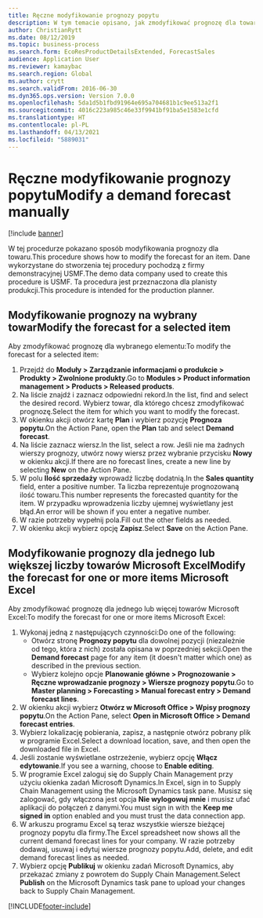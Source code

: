 ```yaml
---
title: Ręczne modyfikowanie prognozy popytu
description: W tym temacie opisano, jak zmodyfikować prognozę dla towaru
author: ChristianRytt
ms.date: 08/12/2019
ms.topic: business-process
ms.search.form: EcoResProductDetailsExtended, ForecastSales
audience: Application User
ms.reviewer: kamaybac
ms.search.region: Global
ms.author: crytt
ms.search.validFrom: 2016-06-30
ms.dyn365.ops.version: Version 7.0.0
ms.openlocfilehash: 5da1d5b1fbd91964e695a704681b1c9ee513a2f1
ms.sourcegitcommit: 4016c223a985c46e33f9941bf91ba5e1583e1cfd
ms.translationtype: HT
ms.contentlocale: pl-PL
ms.lasthandoff: 04/13/2021
ms.locfileid: "5889031"
---
```

# <a name="modify-a-demand-forecast-manually"></a><span data-ttu-id="c0b51-103">Ręczne modyfikowanie prognozy popytu</span><span class="sxs-lookup"><span data-stu-id="c0b51-103">Modify a demand forecast manually</span></span>

[!include [banner](../../includes/banner.md)]

<span data-ttu-id="c0b51-104">W tej procedurze pokazano sposób modyfikowania prognozy dla towaru.</span><span class="sxs-lookup"><span data-stu-id="c0b51-104">This procedure shows how to modify the forecast for an item.</span></span> <span data-ttu-id="c0b51-105">Dane wykorzystane do stworzenia tej procedury pochodzą z firmy demonstracyjnej USMF.</span><span class="sxs-lookup"><span data-stu-id="c0b51-105">The demo data company used to create this procedure is USMF.</span></span> <span data-ttu-id="c0b51-106">Ta procedura jest przeznaczona dla planisty produkcji.</span><span class="sxs-lookup"><span data-stu-id="c0b51-106">This procedure is intended for the production planner.</span></span>

## <a name="modify-the-forecast-for-a-selected-item"></a><span data-ttu-id="c0b51-107">Modyfikowanie prognozy na wybrany towar</span><span class="sxs-lookup"><span data-stu-id="c0b51-107">Modify the forecast for a selected item</span></span>

<span data-ttu-id="c0b51-108">Aby zmodyfikować prognozę dla wybranego elementu:</span><span class="sxs-lookup"><span data-stu-id="c0b51-108">To modify the forecast for a selected item:</span></span>

1. <span data-ttu-id="c0b51-109">Przejdź do **Moduły \> Zarządzanie informacjami o produkcie \> Produkty \> Zwolnione produkty**.</span><span class="sxs-lookup"><span data-stu-id="c0b51-109">Go to **Modules \> Product information management \> Products \> Released products**.</span></span>
1. <span data-ttu-id="c0b51-110">Na liście znajdź i zaznacz odpowiedni rekord.</span><span class="sxs-lookup"><span data-stu-id="c0b51-110">In the list, find and select the desired record.</span></span> <span data-ttu-id="c0b51-111">Wybierz towar, dla którego chcesz zmodyfikować prognozę.</span><span class="sxs-lookup"><span data-stu-id="c0b51-111">Select the item for which you want to modify the forecast.</span></span>
1. <span data-ttu-id="c0b51-112">W okienku akcji otwórz kartę **Plan** i wybierz pozycję **Prognoza popytu**.</span><span class="sxs-lookup"><span data-stu-id="c0b51-112">On the Action Pane, open the **Plan** tab and select **Demand forecast**.</span></span>
1. <span data-ttu-id="c0b51-113">Na liście zaznacz wiersz.</span><span class="sxs-lookup"><span data-stu-id="c0b51-113">In the list, select a row.</span></span> <span data-ttu-id="c0b51-114">Jeśli nie ma żadnych wierszy prognozy, utwórz nowy wiersz przez wybranie przycisku **Nowy** w okienku akcji.</span><span class="sxs-lookup"><span data-stu-id="c0b51-114">If there are no forecast lines, create a new line by selecting **New** on the Action Pane.</span></span>  
1. <span data-ttu-id="c0b51-115">W polu **Ilość sprzedaży** wprowadź liczbę dodatnią.</span><span class="sxs-lookup"><span data-stu-id="c0b51-115">In the **Sales quantity** field, enter a positive number.</span></span> <span data-ttu-id="c0b51-116">Ta liczba reprezentuje prognozowaną ilość towaru.</span><span class="sxs-lookup"><span data-stu-id="c0b51-116">This number represents the forecasted quantity for the item.</span></span> <span data-ttu-id="c0b51-117">W przypadku wprowadzenia liczby ujemnej wyświetlany jest błąd.</span><span class="sxs-lookup"><span data-stu-id="c0b51-117">An error will be shown if you enter a negative number.</span></span>
1. <span data-ttu-id="c0b51-118">W razie potrzeby wypełnij pola.</span><span class="sxs-lookup"><span data-stu-id="c0b51-118">Fill out the other fields as needed.</span></span>
1. <span data-ttu-id="c0b51-119">W okienku akcji wybierz opcję **Zapisz**.</span><span class="sxs-lookup"><span data-stu-id="c0b51-119">Select **Save** on the Action Pane.</span></span>

## <a name="modify-the-forecast-for-one-or-more-items-microsoft-excel"></a><span data-ttu-id="c0b51-120">Modyfikowanie prognozy dla jednego lub większej liczby towarów Microsoft Excel</span><span class="sxs-lookup"><span data-stu-id="c0b51-120">Modify the forecast for one or more items Microsoft Excel</span></span>

<span data-ttu-id="c0b51-121">Aby zmodyfikować prognozę dla jednego lub więcej towarów Microsoft Excel:</span><span class="sxs-lookup"><span data-stu-id="c0b51-121">To modify the forecast for one or more items Microsoft Excel:</span></span>

1. <span data-ttu-id="c0b51-122">Wykonaj jedną z następujących czynności:</span><span class="sxs-lookup"><span data-stu-id="c0b51-122">Do one of the following:</span></span>
    - <span data-ttu-id="c0b51-123">Otwórz stronę **Prognozy popytu** dla dowolnej pozycji (niezależnie od tego, która z nich) została opisana w poprzedniej sekcji.</span><span class="sxs-lookup"><span data-stu-id="c0b51-123">Open the **Demand forecast** page for any item (it doesn't matter which one) as described in the previous section.</span></span>
    - <span data-ttu-id="c0b51-124">Wybierz kolejno opcje **Planowanie główne \> Prognozowanie \> Ręczne wprowadzanie prognozy \> Wiersze prognozy popytu**.</span><span class="sxs-lookup"><span data-stu-id="c0b51-124">Go to **Master planning \> Forecasting \> Manual forecast entry \> Demand forecast lines**.</span></span>
1. <span data-ttu-id="c0b51-125">W okienku akcji wybierz **Otwórz w Microsoft Office \> Wpisy prognozy popytu**.</span><span class="sxs-lookup"><span data-stu-id="c0b51-125">On the Action Pane, select **Open in Microsoft Office \> Demand forecast entries**.</span></span>
1. <span data-ttu-id="c0b51-126">Wybierz lokalizację pobierania, zapisz, a następnie otwórz pobrany plik w programie Excel.</span><span class="sxs-lookup"><span data-stu-id="c0b51-126">Select a download location, save, and then open the downloaded file in Excel.</span></span>
1. <span data-ttu-id="c0b51-127">Jeśli zostanie wyświetlane ostrzeżenie, wybierz opcję **Włącz edytowanie**.</span><span class="sxs-lookup"><span data-stu-id="c0b51-127">If you see a warning, choose to **Enable editing**.</span></span>
1. <span data-ttu-id="c0b51-128">W programie Excel zaloguj się do Supply Chain Management przy użyciu okienka zadań Microsoft Dynamics.</span><span class="sxs-lookup"><span data-stu-id="c0b51-128">In Excel, sign in to Supply Chain Management using the Microsoft Dynamics task pane.</span></span> <span data-ttu-id="c0b51-129">Musisz się zalogować, gdy włączona jest opcja **Nie wylogowuj mnie** i musisz ufać aplikacji do połączeń z danymi.</span><span class="sxs-lookup"><span data-stu-id="c0b51-129">You must sign in with the **Keep me signed in** option enabled and you must trust the data connection app.</span></span>
1. <span data-ttu-id="c0b51-130">W arkuszu programu Excel są teraz wszystkie wiersze bieżącej prognozy popytu dla firmy.</span><span class="sxs-lookup"><span data-stu-id="c0b51-130">The Excel spreadsheet now shows all the current demand forecast lines for your company.</span></span>  <span data-ttu-id="c0b51-131">W razie potrzeby dodawaj, usuwaj i edytuj wiersze prognozy popytu.</span><span class="sxs-lookup"><span data-stu-id="c0b51-131">Add, delete, and edit demand forecast lines as needed.</span></span>
1. <span data-ttu-id="c0b51-132">Wybierz opcję **Publikuj** w okienku zadań Microsoft Dynamics, aby przekazać zmiany z powrotem do Supply Chain Management.</span><span class="sxs-lookup"><span data-stu-id="c0b51-132">Select **Publish** on the Microsoft Dynamics task pane to upload your changes back to Supply Chain Management.</span></span>


[!INCLUDE[footer-include](../../../includes/footer-banner.md)]
